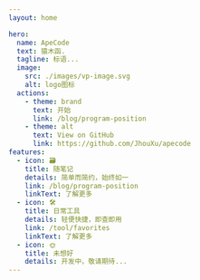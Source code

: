 ```yaml
---
layout: home

hero:
  name: ApeCode
  text: 猿木函.
  tagline: 标语...
  image:
    src: ./images/vp-image.svg
    alt: logo图标
  actions:
    - theme: brand
      text: 开始
      link: /blog/program-position
    - theme: alt
      text: View on GitHub
      link: https://github.com/JhouXu/apecode
features:
  - icon: 🗃️
    title: 随笔记
    details: 简单而简约，始终如一
    link: /blog/program-position
    linkText: 了解更多
  - icon: 🛠️
    title: 日常工具
    details: 轻便快捷，即查即用
    link: /tool/favorites
    linkText: 了解更多
  - icon: 🌞
    title: 未想好
    details: 开发中，敬请期待...
---
```

